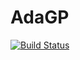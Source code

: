 # AdaGP

[![Build Status](https://github.com/ngiann/AdaGP.jl/actions/workflows/CI.yml/badge.svg?branch=main)](https://github.com/ngiann/AdaGP.jl/actions/workflows/CI.yml?query=branch%3Amain)
